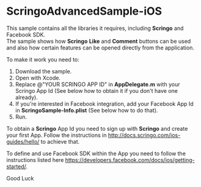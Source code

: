 ScringoAdvancedSample-iOS
=========================

This sample contains all the libraries it requires, including __Scringo__ and Facebook SDK.  
The sample shows how __Scringo__ __Like__ and __Comment__ buttons can be used and also how certain features can be opened directly from the application.

To make it work you need to:  
1. Download the sample.  
2. Open with Xcode.  
3. Replace @"YOUR SCRINGO APP ID" in __AppDelegate.m__ with your Scringo App Id (See below how to obtain it if you don't have one already).  
4. If you're interested in Facebook integration, add your Facebook App Id in __ScringoSample-Info.plist__ (See below how to do that).  
5. Run.  

To obtain a __Scringo__ App Id you need to sign up with __Scringo__ and create your first App. Follow the instructions in http://docs.scringo.com/ios-guides/hello/ to achieve that.

To define and use Facebook SDK within the App you need to follow the instructions listed here https://developers.facebook.com/docs/ios/getting-started/.

Good Luck

